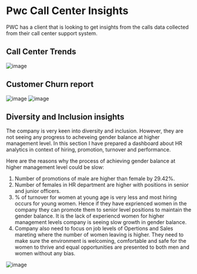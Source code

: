 # Pwc Call Center Insights
PWC has a client that is looking to get insights from the calls data collected from their call center support system.




## Call Center Trends

![image](https://user-images.githubusercontent.com/89634505/211185409-104bbeae-61c1-4abc-aff7-7115916bfa71.png)


## Customer Churn report

![image](https://user-images.githubusercontent.com/89634505/211185722-f3717e5c-4c5f-4f20-b69c-a4b98ced5beb.png)
![image](https://user-images.githubusercontent.com/89634505/211185742-b094d4c2-0d53-4817-ac07-9125bda0ff6a.png)

## Diversity and Inclusion insights

The company is very keen into diversity and inclusion. However, they are not seeing any progress to acheveing gender balance at higher management level. 
In this section I have prepared a dashboard about HR analytics in context of hiring, promotion, turnover and performance. 

Here are the reasons why the process of achieving gender balance at higher management level could be slow:
1. Number of promotions of male are higher than female by 29.42%. 
2. Number of females in HR department are higher with positions in senior and junior officers.
3. % of turnover for women at young age is very less and most hiring occurs for young women. Hence if they have exprienced women in the company they can promote them to senior level positions to maintain the gender balance. It is the lack of experiencd women for higher management levels company is seeing slow growth in gender balance. 
4. Company also need to focus on job levels of Opertions and Sales mareting where the number of women leaving is higher. They need to make sure the environment is welcoming, comfortable and safe for the women to thrive and equal opportunities are presented to both men and women without any bias. 

![image](https://user-images.githubusercontent.com/89634505/211186002-aca88f38-ca3e-4109-ba55-4a5820718dcd.png)
